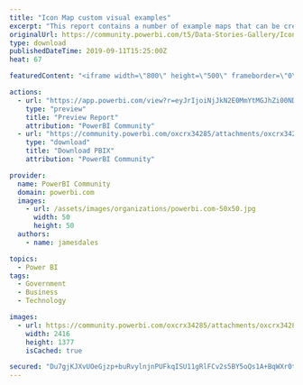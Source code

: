 ```yaml
---
title: "Icon Map custom visual examples"
excerpt: "This report contains a number of example maps that can be created using the Icon Map custom visual. These examples have been built using the latest"
originalUrl: https://community.powerbi.com/t5/Data-Stories-Gallery/Icon-Map-custom-visual-examples/m-p/789914
type: download
publishedDateTime: 2019-09-11T15:25:00Z
heat: 67

featuredContent: "<iframe width=\"800\" height=\"500\" frameborder=\"0\" src=\"https://app.powerbi.com/view?r=eyJrIjoiNjJkN2E0MmYtMGJhZi00NDhjLThkZGQtNjE1YmE4YWYxMTU1IiwidCI6IjBjNzk5ZDM4LTQ3NjQtNDJiYy1iNGZmLTIzYmViYTljN2ZlMiIsImMiOjh9\"></iframe>"

actions:
  - url: "https://app.powerbi.com/view?r=eyJrIjoiNjJkN2E0MmYtMGJhZi00NDhjLThkZGQtNjE1YmE4YWYxMTU1IiwidCI6IjBjNzk5ZDM4LTQ3NjQtNDJiYy1iNGZmLTIzYmViYTljN2ZlMiIsImMiOjh9"
    type: "preview"
    title: "Preview Report"
    attribution: "PowerBI Community"
  - url: "https://community.powerbi.com/oxcrx34285/attachments/oxcrx34285/DataStoriesGallery/2973/2/Icon%20Map%20V2%20Examples.pbix"
    type: "download"
    title: "Download PBIX"
    attribution: "PowerBI Community"

provider:
  name: PowerBI Community
  domain: powerbi.com
  images:
    - url: /assets/images/organizations/powerbi.com-50x50.jpg
      width: 50
      height: 50
  authors:
    - name: jamesdales

topics:
  - Power BI
tags:
  - Government
  - Business
  - Technology

images:
  - url: https://community.powerbi.com/oxcrx34285/attachments/oxcrx34285/DataStoriesGallery/2973/1/icon%20map%20report%20thumbnail.png
    width: 2416
    height: 1377
    isCached: true

secured: "Du7gjKJXvUOeGjzp+buRvylnjnPUFkqISU11gRlFCv2s5BY5oQs1A+BqWXr0t3GEndztTK0ydSb/QHD7et5zh8jdHufddbjD9kBzL+RH9l41z9o6t5PkjcDf0NH2ZIQ33AsSxr/PqXwPShIGjW6URCtLTSvPsEfqBoRgcwSITnSglEPCU7259Oy8UlbCZzcxFVewm0Wmht24ephgdKpI7o7TBzEF3OFuL7n8E+Vl2pHtTcHS20WCPeFB5tdiHERZZnkKayITKllnoLP+y9IpEHrgSxaKe4m/1ys19RlAwJPylr8oiDAK9ZxYfLg7dkq90NsvT8nPxNE0fAGppIU1n1c9VP+SU4uNQa/q/735KHMau/3l9cy5MN4PPsnZPPoXlqZsR8IrVoTw7imfHwLR8wXw/mz/qHqTcB1qBQ+rtR4=;/Hh+9RyAILuGEING5QsADg=="
---
```


